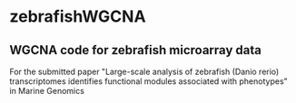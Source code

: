 # zebrafishWGCNA
## WGCNA code for zebrafish microarray data
For the submitted paper "Large-scale analysis of zebrafish (Danio rerio) transcriptomes identifies functional modules associated with phenotypes" in Marine Genomics
